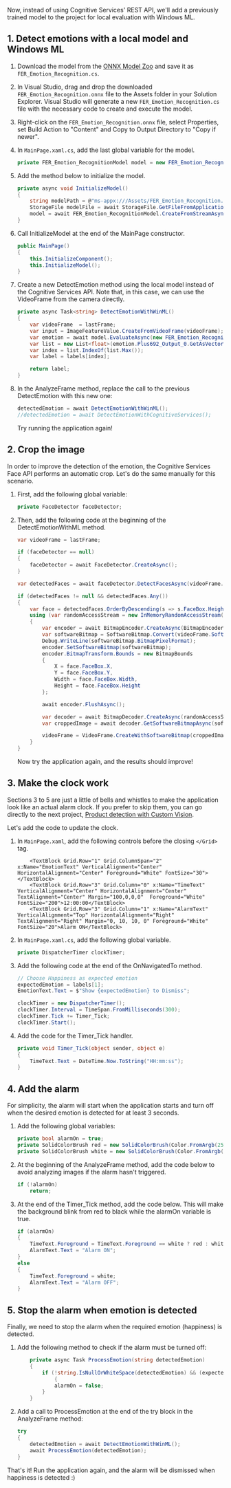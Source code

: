 Now, instead of using Cognitive Services' REST API, we'll add a previously trained model to the project for local evaluation with Windows ML.

## 1. Detect emotions with a local model and Windows ML

1. Download the model from the <a href="https://github.com/onnx/models/tree/master/emotion_ferplus">ONNX Model Zoo</a> and save it as `FER_Emotion_Recognition.cs`.

2. In Visual Studio, drag and drop the downloaded `FER_Emotion_Recognition.onnx` file to the Assets folder in your Solution Explorer. Visual Studio will generate a new `FER_Emotion_Recognition.cs` file with the necessary code to create and execute the model.

3. Right-click on the `FER_Emotion_Recognition.onnx` file, select Properties, set Build Action to "Content" and Copy to Output Directory to "Copy if newer".

4. In `MainPage.xaml.cs`, add the last global variable for the model.

    ```csharp
    private FER_Emotion_RecognitionModel model = new FER_Emotion_RecognitionModel();
    ```

5. Add the method below to initialize the model.

    ```csharp
    private async void InitializeModel()
    {
        string modelPath = @"ms-appx:///Assets/FER_Emotion_Recognition.onnx";
        StorageFile modelFile = await StorageFile.GetFileFromApplicationUriAsync(new Uri(modelPath));
        model = await FER_Emotion_RecognitionModel.CreateFromStreamAsync(modelFile);
    }
    ```

6. Call InitializeModel at the end of the MainPage constructor.

    ```csharp
    public MainPage()
    {
        this.InitializeComponent();
        this.InitializeModel();
    }
    ```

7. Create a new DetectEmotion method using the local model instead of the Cognitive Services API. Note that, in this case, we can use the VideoFrame from the camera directly.

    ```csharp
    private async Task<string> DetectEmotionWithWinML()
    {
        var videoFrame  = lastFrame;
        var input = ImageFeatureValue.CreateFromVideoFrame(videoFrame);
        var emotion = await model.EvaluateAsync(new FER_Emotion_RecognitionInput() { Input3 = input });
        var list = new List<float>(emotion.Plus692_Output_0.GetAsVectorView());
        var index = list.IndexOf(list.Max());
        var label = labels[index];
    
        return label;
    }
    ```

8. In the AnalyzeFrame method, replace the call to the previous DetectEmotion with this new one:
    
    ```csharp
    detectedEmotion = await DetectEmotionWithWinML();
    //detectedEmotion = await DetectEmotionWithCognitiveServices();
    ```

    Try running the application again!

## 2. Crop the image

In order to improve the detection of the emotion, the Cognitive Services Face API performs an automatic crop. Let's do the same manually for this scenario.

1. First, add the following global variable:

    ```csharp
    private FaceDetector faceDetector;
    ```
    
2. Then, add the following code at the beginning of the DetectEmotionWithML method.

    ```csharp
    var videoFrame = lastFrame;
    
    if (faceDetector == null)
    {
        faceDetector = await FaceDetector.CreateAsync();
    }
    
    var detectedFaces = await faceDetector.DetectFacesAsync(videoFrame.SoftwareBitmap);
    
    if (detectedFaces != null && detectedFaces.Any())
    {
        var face = detectedFaces.OrderByDescending(s => s.FaceBox.Height * s.FaceBox.Width).First();
        using (var randomAccessStream = new InMemoryRandomAccessStream())
        {
            var encoder = await BitmapEncoder.CreateAsync(BitmapEncoder.BmpEncoderId, randomAccessStream);
            var softwareBitmap = SoftwareBitmap.Convert(videoFrame.SoftwareBitmap, BitmapPixelFormat.Rgba16);
            Debug.WriteLine(softwareBitmap.BitmapPixelFormat);
            encoder.SetSoftwareBitmap(softwareBitmap);
            encoder.BitmapTransform.Bounds = new BitmapBounds
            {
                X = face.FaceBox.X,
                Y = face.FaceBox.Y,
                Width = face.FaceBox.Width,
                Height = face.FaceBox.Height
            };

            await encoder.FlushAsync();

            var decoder = await BitmapDecoder.CreateAsync(randomAccessStream);
            var croppedImage = await decoder.GetSoftwareBitmapAsync(softwareBitmap.BitmapPixelFormat, softwareBitmap.BitmapAlphaMode);

            videoFrame = VideoFrame.CreateWithSoftwareBitmap(croppedImage);
        }
    }    
    ```
    
    Now try the application again, and the results should improve!
    
## 3. Make the clock work

Sections 3 to 5 are just a little of bells and whistles to make the application look like an actual alarm clock. If you prefer to skip them, you can go directly to the next project, [Product detection with Custom Vision](#product-detection-with-custom-vision).

Let's add the code to update the clock.

1. In `MainPage.xaml`, add the following controls before the closing `</Grid>` tag.

    ```xaml
        <TextBlock Grid.Row="1" Grid.ColumnSpan="2" x:Name="EmotionText" VerticalAlignment="Center" HorizontalAlignment="Center" Foreground="White" FontSize="30"></TextBlock>
        <TextBlock Grid.Row="3" Grid.Column="0" x:Name="TimeText" VerticalAlignment="Center" HorizontalAlignment="Center" TextAlignment="Center" Margin="100,0,0,0"  Foreground="White" FontSize="200">12:00:00</TextBlock>
        <TextBlock Grid.Row="3" Grid.Column="1" x:Name="AlarmText" VerticalAlignment="Top" HorizontalAlignment="Right" TextAlignment="Right" Margin="0, 10, 10, 0" Foreground="White" FontSize="20">Alarm ON</TextBlock>
    ```

2. In `MainPage.xaml.cs`, add the following global variable.
    
    ```csharp
    private DispatcherTimer clockTimer;
    ```

3. Add the following code at the end of the OnNavigatedTo method.

    ```csharp
    // Choose Happiness as expected emotion
    expectedEmotion = labels[1];
    EmotionText.Text = $"Show {expectedEmotion} to Dismiss";
    
    clockTimer = new DispatcherTimer();
    clockTimer.Interval = TimeSpan.FromMilliseconds(300);
    clockTimer.Tick += Timer_Tick;
    clockTimer.Start();
    ```

4. Add the code for the Timer_Tick handler.

    ```csharp
    private void Timer_Tick(object sender, object e)
    {
        TimeText.Text = DateTime.Now.ToString("HH:mm:ss");
    }
    ```

## 4. Add the alarm

For simplicity, the alarm will start when the application starts and turn off when the desired emotion is detected for at least 3 seconds.

1. Add the following global variables:

    ```csharp
    private bool alarmOn = true;
    private SolidColorBrush red = new SolidColorBrush(Color.FromArgb(255, 255, 0, 0));
    private SolidColorBrush white = new SolidColorBrush(Color.FromArgb(255, 255, 255, 255));
    ```

2. At the beginning of the AnalyzeFrame method, add the code below to avoid analyzing images if the alarm hasn't triggered.

    ```csharp
    if (!alarmOn)
        return;
    ```

3. At the end of the Timer_Tick method, add the code below. This will make the background blink from red to black while the alarmOn variable is true.

    ```csharp
    if (alarmOn)
    {
        TimeText.Foreground = TimeText.Foreground == white ? red : white;
        AlarmText.Text = "Alarm ON";
    }
    else
    {
        TimeText.Foreground = white;
        AlarmText.Text = "Alarm OFF";
    }
    ```

## 5. Stop the alarm when emotion is detected

Finally, we need to stop the alarm when the required emotion (happiness) is detected.

1. Add the following method to check if the alarm must be turned off:

    ```csharp
        private async Task ProcessEmotion(string detectedEmotion)
        {
            if (!string.IsNullOrWhiteSpace(detectedEmotion) && (expectedEmotion.Equals(detectedEmotion, StringComparison.CurrentCultureIgnoreCase)))
                {
                alarmOn = false;
            }
        }
    ```

2. Add a call to ProcessEmotion at the end of the try block in the AnalyzeFrame method:

    ```csharp
    try
    {
        detectedEmotion = await DetectEmotionWithWinML();
        await ProcessEmotion(detectedEmotion);
    }
    ```

That's it! Run the application again, and the alarm will be dismissed when happiness is detected :)
